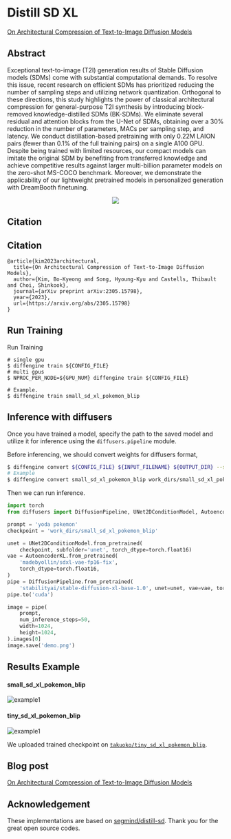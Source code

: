 # Distill SD XL

[On Architectural Compression of Text-to-Image Diffusion Models](https://arxiv.org/abs/2305.15798)

## Abstract

Exceptional text-to-image (T2I) generation results of Stable Diffusion models (SDMs) come with substantial computational demands. To resolve this issue, recent research on efficient SDMs has prioritized reducing the number of sampling steps and utilizing network quantization. Orthogonal to these directions, this study highlights the power of classical architectural compression for general-purpose T2I synthesis by introducing block-removed knowledge-distilled SDMs (BK-SDMs). We eliminate several residual and attention blocks from the U-Net of SDMs, obtaining over a 30% reduction in the number of parameters, MACs per sampling step, and latency. We conduct distillation-based pretraining with only 0.22M LAION pairs (fewer than 0.1% of the full training pairs) on a single A100 GPU. Despite being trained with limited resources, our compact models can imitate the original SDM by benefiting from transferred knowledge and achieve competitive results against larger multi-billion parameter models on the zero-shot MS-COCO benchmark. Moreover, we demonstrate the applicability of our lightweight pretrained models in personalized generation with DreamBooth finetuning.

<div align=center>
<img src="https://github.com/okotaku/diffengine/assets/24734142/253c0dfb-fa1c-4cbf-81c0-9d6948d40413"/>
</div>

## Citation

## Citation

```
@article{kim2023architectural,
  title={On Architectural Compression of Text-to-Image Diffusion Models},
  author={Kim, Bo-Kyeong and Song, Hyoung-Kyu and Castells, Thibault and Choi, Shinkook},
  journal={arXiv preprint arXiv:2305.15798},
  year={2023},
  url={https://arxiv.org/abs/2305.15798}
}
```

## Run Training

Run Training

```
# single gpu
$ diffengine train ${CONFIG_FILE}
# multi gpus
$ NPROC_PER_NODE=${GPU_NUM} diffengine train ${CONFIG_FILE}

# Example.
$ diffengine train small_sd_xl_pokemon_blip
```

## Inference with diffusers

Once you have trained a model, specify the path to the saved model and utilize it for inference using the `diffusers.pipeline` module.

Before inferencing, we should convert weights for diffusers format,

```bash
$ diffengine convert ${CONFIG_FILE} ${INPUT_FILENAME} ${OUTPUT_DIR} --save-keys ${SAVE_KEYS}
# Example
$ diffengine convert small_sd_xl_pokemon_blip work_dirs/small_sd_xl_pokemon_blip/epoch_50.pth work_dirs/small_sd_xl_pokemon_blip --save-keys unet
```

Then we can run inference.

```py
import torch
from diffusers import DiffusionPipeline, UNet2DConditionModel, AutoencoderKL

prompt = 'yoda pokemon'
checkpoint = 'work_dirs/small_sd_xl_pokemon_blip'

unet = UNet2DConditionModel.from_pretrained(
    checkpoint, subfolder='unet', torch_dtype=torch.float16)
vae = AutoencoderKL.from_pretrained(
    'madebyollin/sdxl-vae-fp16-fix',
    torch_dtype=torch.float16,
)
pipe = DiffusionPipeline.from_pretrained(
    'stabilityai/stable-diffusion-xl-base-1.0', unet=unet, vae=vae, torch_dtype=torch.float16)
pipe.to('cuda')

image = pipe(
    prompt,
    num_inference_steps=50,
    width=1024,
    height=1024,
).images[0]
image.save('demo.png')
```

## Results Example

#### small_sd_xl_pokemon_blip

![example1](https://github.com/okotaku/diffengine/assets/24734142/da9d56a5-04d7-4fba-9c88-6b13c86adb9f)

#### tiny_sd_xl_pokemon_blip

![example1](https://github.com/okotaku/diffengine/assets/24734142/5ae252e7-ecb2-4af6-bf9a-e68d0f1840ce)

We uploaded trained checkpoint on [`takuoko/tiny_sd_xl_pokemon_blip`](https://huggingface.co/takuoko/tiny_sd_xl_pokemon_blip).

## Blog post

[On Architectural Compression of Text-to-Image Diffusion Models](https://medium.com/@to78314910/on-architectural-compression-of-text-to-image-diffusion-models-ce8c9cba512a)

## Acknowledgement

These implementations are based on [segmind/distill-sd](https://github.com/segmind/distill-sd). Thank you for the great open source codes.
